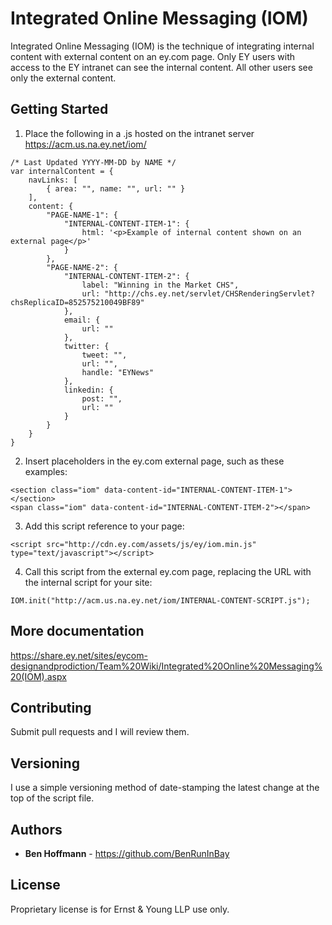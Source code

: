# Integrated Online Messaging (IOM)

Integrated Online Messaging (IOM) is the technique of integrating internal content with external content on an ey.com page. Only EY users with access to the EY intranet can see the internal content. All other users see only the external content.

## Getting Started

1. Place the following in a .js hosted on the intranet server https://acm.us.na.ey.net/iom/
```
/* Last Updated YYYY-MM-DD by NAME */
var internalContent = {
	navLinks: [
		{ area: "", name: "", url: "" }
	],
	content: {
		"PAGE-NAME-1": {
			"INTERNAL-CONTENT-ITEM-1": {
				html: '<p>Example of internal content shown on an external page</p>'
			}
		},
		"PAGE-NAME-2": {
			"INTERNAL-CONTENT-ITEM-2": {
				label: "Winning in the Market CHS",
				url: "http://chs.ey.net/servlet/CHSRenderingServlet?chsReplicaID=852575210049BF89"
			},
			email: {
				url: ""
			},
			twitter: {
				tweet: "",
				url: "",
				handle: "EYNews"
			},
			linkedin: {
				post: "",
				url: ""
			}
		}
	}
}
```
2. Insert placeholders in the ey.com external page, such as these examples:
```
<section class="iom" data-content-id="INTERNAL-CONTENT-ITEM-1"></section>
<span class="iom" data-content-id="INTERNAL-CONTENT-ITEM-2"></span>
```
3. Add this script reference to your page:
```
<script src="http://cdn.ey.com/assets/js/ey/iom.min.js" type="text/javascript"></script>
```
4. Call this script from the external ey.com page, replacing the URL with the internal script for your site:
```
IOM.init("http://acm.us.na.ey.net/iom/INTERNAL-CONTENT-SCRIPT.js");
```

## More documentation

https://share.ey.net/sites/eycom-designandprodiction/Team%20Wiki/Integrated%20Online%20Messaging%20(IOM).aspx

## Contributing

Submit pull requests and I will review them.

## Versioning

I use a simple versioning method of date-stamping the latest change at the top of the script file. 

## Authors

* **Ben Hoffmann** - https://github.com/BenRunInBay

## License

Proprietary license is for Ernst & Young LLP use only.

